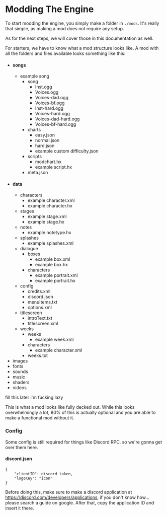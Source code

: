 # Modding The Engine

To start modding the engine, you simply make a folder in ``./mods``. It's really that simple, as making a mod does not require any setup.

As for the next steps, we will cover those in this documentation as well.

For starters, we have to know what a mod structure looks like. A mod with all the folders and files available looks something like this:
- #### songs
    - example song
        - song
            - Inst.ogg
            - Voices.ogg
            - Voices-dad.ogg
            - Voices-bf.ogg
            - Inst-hard.ogg
            - Voices-hard.ogg
            - Voices-dad-hard.ogg
            - Voices-bf-hard.ogg
        - charts
            - easy.json
            - normal.json
            - hard.json
            - example custom difficulty.json
        - scripts
            - modchart.hx
            - example script.hx
        - meta.json
- #### data
    - characters
        - example character.xml
        - example character.hx
    - stages
        - example stage.xml
        - example stage.hx
    - notes
        - example notetype.hx
    - splashes
        - example splashes.xml
    - dialogue
        - boxes
            - example box.xml
            - example box.hx
        - characters
            - example portrait.xml
            - example portrait.hx
    - config
        - credits.xml
        - discord.json
        - menuItems.txt
        - options.xml
    - titlescreen
        - introText.txt
        - titlescreen.xml
    - weeks
        - weeks
            - example week.xml
        - characters
            - example character.xml
        - weeks.txt
- images
- fonts
- sounds
- music
- shaders
- videos

fill this later i'm fucking lazy

This is what a mod looks like fully decked out. While this looks overwhelmingly a lot, 80% of this is actually optional and you are able to make a functional mod without it.

### Config

Some config is still required for things like Discord RPC. so we're gonna get over them here.

#### discord.json
```
{
	"clientID": discord token,
	"logoKey": "icon"
}
```
Before doing this, make sure to make a discord application at https://discord.com/developers/applications, if you don't know how... please search a guide on google. After that, copy the application ID and insert it there.